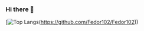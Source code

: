 ### Hi there 👋
[![Top Langs](https://github-readme-stats.vercel.app/api/top-langs/?username=anuraghazra&layout=compact)(https://github.com/Fedor102/Fedor102))
